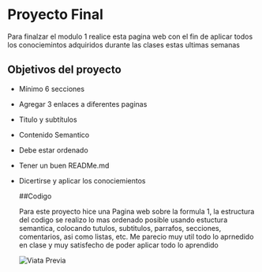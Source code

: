 # Proyecto Final

Para finalzar el modulo 1 realice esta pagina web con el fin de aplicar todos los conociemintos adquiridos durante las clases estas ultimas semanas

## Objetivos del proyecto
- Mínimo 6 secciones
- Agregar 3 enlaces a diferentes paginas
- Titulo y subtítulos
- Contenido Semantico
- Debe estar ordenado
- Tener un buen READMe.md
- Dicertirse y aplicar los conociemientos


  ##Codigo

  Para este proyecto hice una Pagina web sobre la formula 1, la estructura del codigo se realizo lo mas ordenado posible usando estuctura semantica, colocando tutulos, subtitulos, parrafos, secciones, comentarios, asi como listas, etc.
  Me parecio muy util todo lo aprnedido en clase y muy satisfecho de poder aplicar todo lo aprendido 

  ![ Viata Previa](https://i.postimg.cc/g2m92tSt/proyecto-final.jpg)
